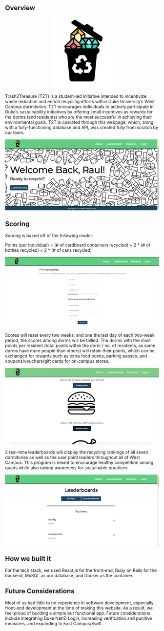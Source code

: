 ## **Overview**

<p align="center">
  <img src="https://github.com/huzaheer/Trash2Treasure/blob/main/gallery.jpg" alt="Trash2Treasure Logo" width="200"/>
</p>

Trash2Treasure (T2T) is a student-led initiative intended to incentivize waste reduction and enrich recycling efforts within Duke University’s West Campus dormitories. T2T encourages individuals to actively participate in Duke’s sustainability initiatives by offering small incentives as rewards for the dorms (and residents) who are the most successful in achieving their environmental goals. T2T is operated through this webpage, which, along with a fully-functioning database and API, was created fully from scratch by our team.

<p align="center">
  <img src="https://github.com/huzaheer/Trash2Treasure/blob/main/gallery-2.jpg" alt="Frontend" width="600"/>
</p>

## **Scoring**

Scoring is based off of the following model: 

Points (per individual) = (# of cardboard containers recycled) + 2 * (# of bottles recycled) + 2 * (# of cans recycled)

<p align="center">
  <img src="https://github.com/huzaheer/Trash2Treasure/blob/main/gallery-5.jpg" alt="Form" width="600"/>
</p>

Scores will reset every two weeks, and one the last day of each two-week period, the scores among dorms will be tallied. The dorms with the most points per resident (total points within the dorm / no. of residents, as some dorms have more people than others) will retain their points, which can be exchanged for rewards such as extra food points, parking passes, and coupons/vouchers/gift cards for on-campus stores. 

<p align="center">
  <img src="https://github.com/huzaheer/Trash2Treasure/blob/main/gallery-4.jpg" alt="Rewards" width="600"/>
</p>

2 real-time leaderboards will display the recycling rankings of all seven dormitories as well as the user point leaders throughout all of West Campus. This program is meant to encourage healthy competition among quads while also raising awareness for sustainable practices. 

<p align="center">
  <img src="https://github.com/huzaheer/Trash2Treasure/blob/main/gallery-3.jpg" alt="Leaderboard" width="600"/>
</p>


## **How we built it**

For the tech stack, we used React.js for the front-end, Ruby on Rails for the backend, MySQL as our database, and Docker as the container.

## **Future Considerations**

Most of us had little to no experience in software development, especially front-end development at the time of making this website. As a result, we feel proud of building a simple but functional app. Future considerations include integrating Duke NetID Login, increasing verification and punitive measures, and expanding to East Campus/Swift. 

